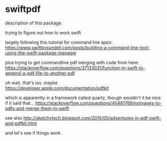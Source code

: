 # swiftpdf

 description of this package.


trying to figure out how to work swift 

largely following this tutorial for command line apps: https://www.swiftbysundell.com/posts/building-a-command-line-tool-using-the-swift-package-manager 

plus trying to get commandline pdf merging with code from here: https://stackoverflow.com/questions/37133031/function-in-swift-to-append-a-pdf-file-to-another-pdf

oh wait, that's ios.  maybe https://developer.apple.com/documentation/pdfkit 

which is apparently in a framework called quartz, though wouldn't it be nice if it said that... https://stackoverflow.com/questions/40481769/nsimages-to-pdfs-and-merge-them-in-swift

see also http://sketchytech.blogspot.com/2015/05/adventures-in-pdf-swift-and-pdfkit.html

and let's see if things work.
